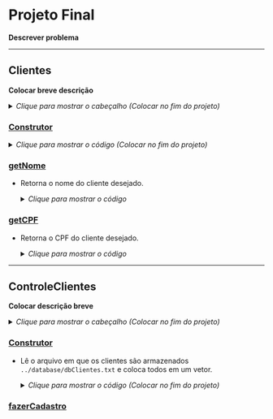 # Projeto Final
**Descrever problema**

___

## Clientes
**Colocar breve descrição**
<details>
  <summary><i>Clique para mostrar o cabeçalho (Colocar no fim do projeto)</i></summary>
</details>

### <ins>Construtor</ins>
<details>
  <summary><i>Clique para mostrar o código (Colocar no fim do projeto)</i></summary>
</details>

### <ins>getNome</ins>
- Retorna o nome do cliente desejado.
  <details>
    <summary><i>Clique para mostrar o código</i></summary>
    
    ``` c++
    std::string Cliente::getNome(){
      return this->nome;
    }
    ```
  </details>

### <ins>getCPF</ins>
- Retorna o CPF do cliente desejado.
  <details>
    <summary><i>Clique para mostrar o código</i></summary>
  
    ``` c++
    std::string Cliente::getCPF(){
      return this->cpf;
    }
    ```
  </details>
  
___

## ControleClientes
**Colocar descrição breve**
<details>
  <summary><i>Clique para mostrar o cabeçalho (Colocar no fim do projeto)</i></summary>
</details>

### <ins>Construtor</ins>
- Lê o arquivo em que os clientes são armazenados `../database/dbClientes.txt` e coloca todos em um vetor.
  <details>
    <summary><i>Clique para mostrar o código (Colocar no fim do projeto)</i></summary>
    
  </details>

### <ins>fazerCadastro</ins>
